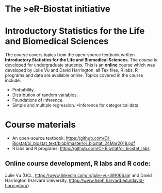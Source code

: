 # The >eR-Biostat initiative
#  Introductory Statistics for the Life and Biomedical Sciences

The course covers topics from the open-source textbook written **Introductory Statistics for the Life and Biomedical Sciences**. The course is developed for undergraduate students. This is an **online** course which was developed by Julie Vu  and David Harrington, all Tex files, R labs,  R programs and data are available online. 
Topics covered in the course include:
* Probability.
* Distribution of random variables.
* Foundations of inference.
* Simple and multiple regression.
*Inference for categorical data
# Course materials
* An open-source textbook: https://github.com/OI-Biostat/oi_biostat_text/blob/master/oi_biostat_24Mar2018.pdf
* R labs and R programs: https://github.com/OI-Biostat/oi_biostat_labs.

##  Online course development, R labs and R code: 
Julie Vu (UCL, https://www.linkedin.com/in/julie-vu-391066aa) and David Harrington (Harvard University, https://www.hsph.harvard.edu/david-harrington/) 
